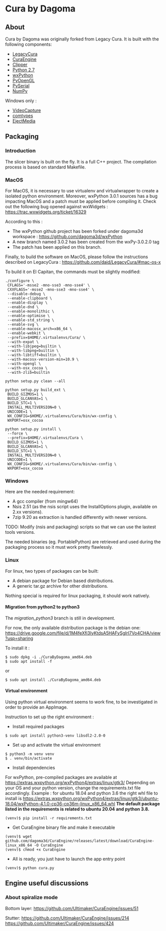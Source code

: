 # Cura by Dagoma
## About

Cura by Dagoma was originally forked from Legacy Cura.
It is built with the following components:
- [LegacyCura](https://github.com/daid/LegacyCura)
- [CuraEngine](https://github.com/Ultimaker/CuraEngine)
- [Clipper](http://www.angusj.com/delphi/clipper.php)
- [Python 2.7](http://python.org/)
- [wxPython](http://www.wxpython.org/)
- [PyOpenGL](http://pyopengl.sourceforge.net/)
- [PySerial](http://pyserial.sourceforge.net/)
- [NumPy](http://www.numpy.org/)

Windows only :
- [VideoCapture](http://videocapture.sourceforge.net/)
- [comtypes](http://starship.python.net/crew/theller/comtypes/)
- [EjectMedia](http://www.uwe-sieber.de/english.html)

## Packaging

### Introduction
The slicer binary is built on the fly. It is a full C++ project. The compilation process is based on standard Makefile.

### MacOS
For MacOS, it is necessary to use virtualenv and virtualwrapper to create a isolated python environment.
Moreover, wxPython 3.0.1 sources has a bug impacting MacOS and a patch must be applied before compiling it.
Check out the following bug opened against wxWidgets : https://trac.wxwidgets.org/ticket/16329

According to this :
- The wxPython github project has been forked under dagoma3d workspace : https://github.com/dagoma3d/wxPython
- A new branch named 3.0.2 has been created from the wxPy-3.0.2.0 tag
- The patch has been applied on this branch.

Finally, to build the software on MacOS, please follow the instructions described on LegacyCura : https://github.com/daid/LegacyCura/#mac-os-x

To build it on El Capitan, the commands must be slightly modified:
```
./configure \
 CFLAGS='-msse2 -mno-sse3 -mno-sse4' \
 CXXFLAGS='-msse2 -mno-sse3 -mno-sse4' \
 --disable-debug \
 --enable-clipboard \
 --enable-display \
 --enable-dnd \
 --enable-monolithic \
 --enable-optimise \
 --enable-std_string \
 --enable-svg \
 --enable-macosx_arch=x86_64 \
 --enable-webkit \
 --prefix=$HOME/.virtualenvs/Cura/ \
 --with-expat \
 --with-libjpeg=builtin \
 --with-libpng=builtin \
 --with-libtiff=builtin \
 --with-macosx-version-min=10.9 \
 --with-opengl \
 --with-osx_cocoa \
 --with-zlib=builtin

python setup.py clean --all

python setup.py build_ext \
 BUILD_GIZMOS=1 \
 BUILD_GLCANVAS=1 \
 BUILD_STC=1 \
 INSTALL_MULTIVERSION=0 \
 UNICODE=1 \
 WX_CONFIG=$HOME/.virtualenvs/Cura/bin/wx-config \
 WXPORT=osx_cocoa

python setup.py install \
 --force \
 --prefix=$HOME/.virtualenvs/Cura \
 BUILD_GIZMOS=1 \
 BUILD_GLCANVAS=1 \
 BUILD_STC=1 \
 INSTALL_MULTIVERSION=0 \
 UNICODE=1 \
 WX_CONFIG=$HOME/.virtualenvs/Cura/bin/wx-config \
 WXPORT=osx_cocoa
```

### Windows
Here are the needed requirement:
- A gcc compiler (from mingw64)
- Nsis 2.51 (as the nsis script uses the InstallOptions plugin, available on 2.xx versions).
- 7zip 9.20 as extraction is handled differently with newer versions.

TODO: Modify (nsis and packaging) scripts so that we can use the lastest tools versions.

The needed binaries (eg. PortablePython) are retrieved and used during the packaging process so it must work pretty flawlessly.


### Linux
For linux, two types of packages can be built:
- A debian package for Debian based distributions.
- A generic tar.gz archive for other distributions.

Nothing special is required for linux packaging, it should work natively.

#### Migration from python2 to python3
The _migration_python3_ branch is still in development.

For now, the only available distribution package is the debian one:
https://drive.google.com/file/d/1M4feXfi3IyKtdsA5HAFySgIrI7Vo4CHA/view?usp=sharing

To install it :
```
$ sudo dpkg -i ./CuraByDagoma_amd64.deb
$ sudo apt install -f
```
or
```
$ sudo apt install ./CuraByDagoma_amd64.deb
```

#### Virtual environment
Using python virtual environment seems to work fine, to be investigated in order to provide an AppImage.

Instruction to set up the right environment :

- Install required packages

```
$ sudo apt install python3-venv libsdl2-2.0-0

```

- Set up and activate the virtual environment

```
$ python3 -m venv venv
$ . venv/bin/activate
```

- Install dependencies

For wxPython, pre-compiled packages are available at https://extras.wxpython.org/wxPython4/extras/linux/gtk3/
Depending on your OS and your python version, change the requirements.txt file accordingly.
Example : for ubuntu 18.04 and python 3.6 the right whl file to install is https://extras.wxpython.org/wxPython4/extras/linux/gtk3/ubuntu-18.04/wxPython-4.1.0-cp36-cp36m-linux_x86_64.whl
**The default package listed in the requirements is related to ubuntu 20.04 and python 3.8.**

```
(venv)$ pip install -r requirements.txt
```

- Get CuraEngine binary file and make it executable
```
(venv)$ wget github.com/dagoma3d/CuraEngine/releases/latest/download/CuraEngine-linux_x86_64 -O CuraEngine
(venv)$ chmod +x CuraEngine
```

- All is ready, you just have to launch the app entry point
```
(venv)$ python cura.py
```

## Engine useful discussions

### About spiralize mode

Bottom layer:
https://github.com/Ultimaker/CuraEngine/issues/51

Stutter:
https://github.com/Ultimaker/CuraEngine/issues/214
https://github.com/Ultimaker/CuraEngine/issues/424
